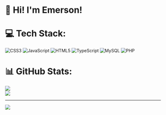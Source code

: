# **👋 Hi! I'm Emerson!**


# 💻 Tech Stack:
![CSS3](https://img.shields.io/badge/css3-%231572B6.svg?style=for-the-badge&logo=css3&logoColor=white) ![JavaScript](https://img.shields.io/badge/javascript-%23323330.svg?style=for-the-badge&logo=javascript&logoColor=%23F7DF1E) ![HTML5](https://img.shields.io/badge/html5-%23E34F26.svg?style=for-the-badge&logo=html5&logoColor=white) ![TypeScript](https://img.shields.io/badge/typescript-%23007ACC.svg?style=for-the-badge&logo=typescript&logoColor=white) ![MySQL](https://img.shields.io/badge/mysql-4479A1.svg?style=for-the-badge&logo=mysql&logoColor=white) ![PHP](https://img.shields.io/badge/php-%23777BB4.svg?style=for-the-badge&logo=php&logoColor=white)
# 📊 GitHub Stats:

![](https://github-readme-streak-stats.herokuapp.com/?user=emersonramos3lt&theme=aura&hide_border=true)<br/>
![](https://github-readme-stats.vercel.app/api/top-langs/?username=emersonramos3lt&theme=aura&hide_border=true&include_all_commits=false&count_private=true&layout=compact)

---
[![](https://visitcount.itsvg.in/api?id=emersonramos3lt&icon=0&color=0)](https://visitcount.itsvg.in)

<!-- Proudly created with GPRM ( https://gprm.itsvg.in ) -->
